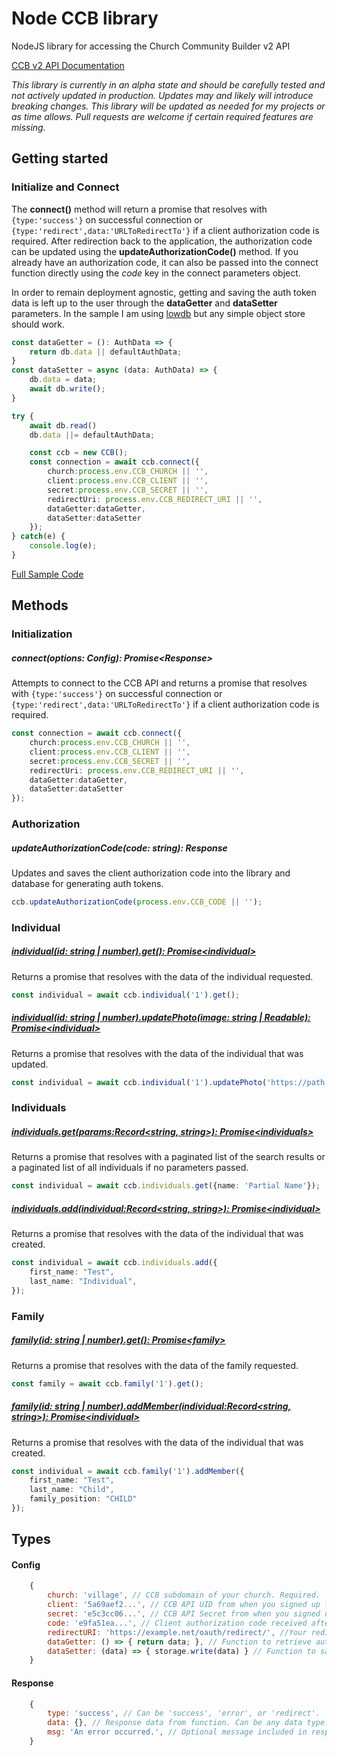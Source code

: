 # Node CCB library

NodeJS library for accessing the Church Community Builder v2 API

[CCB v2 API Documentation](https://village.ccbchurch.com/documentation)

*This library is currently in an alpha state and should be carefully tested and not actively updated in production. Updates may and likely will introduce breaking changes. This library will be updated as needed for my projects or as time allows. Pull requests are welcome if certain required features are missing.*

## Getting started

### Initialize and Connect

The **connect()** method will return a promise that resolves with `{type:'success'}` on successful connection or `{type:'redirect',data:'URLToRedirectTo'}` if a client authorization code is required. After redirection back to the application, the authorization code can be updated using the **updateAuthorizationCode()** method. If you already have an authorization code, it can also be passed into the connect function directly using the *code* key in the connect parameters object.

In order to remain deployment agnostic, getting and saving the auth token data is left up to the user through the **dataGetter** and **dataSetter** parameters. In the sample I am using [lowdb](https://github.com/typicode/lowdb) but any simple object store should work.

```typescript
const dataGetter = (): AuthData => {
	return db.data || defaultAuthData;
}
const dataSetter = async (data: AuthData) => {
	db.data = data;
	await db.write();
}

try {
	await db.read()
	db.data ||= defaultAuthData;

	const ccb = new CCB();
	const connection = await ccb.connect({
		church:process.env.CCB_CHURCH || '',
		client:process.env.CCB_CLIENT || '',
		secret:process.env.CCB_SECRET || '',
		redirectUri: process.env.CCB_REDIRECT_URI || '',
		dataGetter:dataGetter,
		dataSetter:dataSetter
	});
} catch(e) {
	console.log(e);
}
```
[Full Sample Code](https://github.com/jrstnly/node-ccb/blob/main/sample/src/index.ts)

## Methods

### Initialization
##### connect(options: Config): Promise\<Response\>

Attempts to connect to the CCB API and returns a promise that resolves with `{type:'success'}` on successful connection or `{type:'redirect',data:'URLToRedirectTo'}` if a client authorization code is required.

```typescript
const connection = await ccb.connect({
	church:process.env.CCB_CHURCH || '',
	client:process.env.CCB_CLIENT || '',
	secret:process.env.CCB_SECRET || '',
	redirectUri: process.env.CCB_REDIRECT_URI || '',
	dataGetter:dataGetter,
	dataSetter:dataSetter
});
```

### Authorization

##### updateAuthorizationCode(code: string): Response

Updates and saves the client authorization code into the library and database for generating auth tokens.

```typescript
ccb.updateAuthorizationCode(process.env.CCB_CODE || '');
```

### Individual

##### [individual(id: string | number).get(): Promise\<individual\>](https://village.ccbchurch.com/documentation/#/individuals/readIndividual)

Returns a promise that resolves with the data of the individual requested.

```typescript
const individual = await ccb.individual('1').get();
```

##### [individual(id: string | number).updatePhoto(image: string | Readable): Promise\<individual\>](https://village.ccbchurch.com/documentation/#/individuals/updateIndividualPhoto)

Returns a promise that resolves with the data of the individual that was updated.

```typescript
const individual = await ccb.individual('1').updatePhoto('https://path.to/new/image.jpg');
```

### Individuals

##### [individuals.get(params:Record<string, string>): Promise\<individuals\>](https://village.ccbchurch.com/documentation/#/individuals/readIndividuals)

Returns a promise that resolves with a paginated list of the search results or a paginated list of all individuals if no parameters passed.

```typescript
const individual = await ccb.individuals.get({name: 'Partial Name'});
```

##### [individuals.add(individual:Record<string, string>): Promise\<individual\>](https://village.ccbchurch.com/documentation/#/individuals/updateIndividualPhoto)

Returns a promise that resolves with the data of the individual that was created.

```typescript
const individual = await ccb.individuals.add({
	first_name: "Test",
	last_name: "Individual",
});
```

### Family

##### [family(id: string | number).get(): Promise\<family\>](https://village.ccbchurch.com/documentation/#/individuals/readIndividual)

Returns a promise that resolves with the data of the family requested.

```typescript
const family = await ccb.family('1').get();
```

##### [family(id: string | number).addMember(individual:Record<string, string>): Promise\<individual\>](https://village.ccbchurch.com/documentation/#/individuals/updateIndividualPhoto)

Returns a promise that resolves with the data of the individual that was created.

```typescript
const individual = await ccb.family('1').addMember({
	first_name: "Test",
	last_name: "Child",
	family_position: "CHILD"
});
```


## Types

#### Config
```javascript
	{
		church: 'village', // CCB subdomain of your church. Required.
		client: '5a69aef2...', // CCB API UID from when you signed up for APIv2 access. Required.
		secret: 'e5c3cc06...', // CCB API Secret from when you signed up for APIv2 access. Required.
		code: 'e9fa51ea...', // Client authorization code received after completion of the first OAuth step. Not required if redirectURI parameter is set.
		redirectURI: 'https://example.net/oauth/redirect/', //Your redirect url provided to CCB when you signed up for APIv2 access. Not required if code parameter is set.
		dataGetter: () => { return data; }, // Function to retrieve auth data from storage. Can return promise that resolves with AuthData or AuthData directly. Required.
		dataSetter: (data) => { storage.write(data) } // Function to save AuthData to storage. Can return a promise for synchronous writes. Required.
	}
```

#### Response
```javascript
	{
		type: 'success', // Can be 'success', 'error', or 'redirect'.
		data: {}, // Response data from function. Can be any data type.
		msg: 'An error occurred.', // Optional message included in response. Usually only set when type is 'error'.
	}
```
